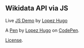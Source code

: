 Wikidata API via JS
-------------------
Live [JS Demo](http://codepen.io/hugolpz/pen/ByoKOK) by [Lopez Hugo](http://codepen.io/hugolpz)

A [Pen](https://codepen.io/hugolpz/pen/ByoKOK) by [Lopez Hugo](http://codepen.io/hugolpz) on [CodePen](http://codepen.io/).

[License](https://codepen.io/hugolpz/pen/ByoKOK/license).